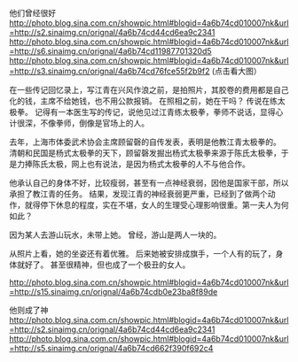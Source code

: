 他们曾经很好
http://photo.blog.sina.com.cn/showpic.html#blogid=4a6b74cd010007nk&url=http://s2.sinaimg.cn/orignal/4a6b74cd44cd6ea9c2341
http://photo.blog.sina.com.cn/showpic.html#blogid=4a6b74cd010007nk&url=http://s6.sinaimg.cn/orignal/4a6b74cd11987701320d5
http://photo.blog.sina.com.cn/showpic.html#blogid=4a6b74cd010007nk&url=http://s3.sinaimg.cn/orignal/4a6b74cd76fce55f2b9f2
(点击看大图）
 
 在一些传记回忆录上，写江青在兴风作浪之前，是拍照片，其胶卷的费用都是自己化的钱，主席不给她钱，也不用公款报销。
在照相之前，她在干吗？
传说在练太极拳。
 记得有一本医生写的传记，说他见过江青练太极拳，拳师不说话，显得心计很深，不像拳师，倒像是官场上的人。
 
 去年，上海市体委武术协会主席顾留磬的自传发表，表明是他教江青太极拳的。
 清朝和民国是杨式太极拳的天下，顾留磬发掘出杨式太极拳来源于陈氏太极拳，于是力捧陈氏太极，网上也有说法，是因为杨式太极拳的人不与他合作。
 
 他承认自己的身体不好，比较瘦弱，甚至有一点神经衰弱，因他是国家干部，所以承担了教江青的任务。
 结果，发现江青的神经衰弱更严重，已经到了做两个动作，就得停下休息的程度，实在不堪，女人的生理受心理影响很重。第一夫人为何如此？
 
因为某人去游山玩水，未带上她。
曾经，游山是两人一块的。
 
从照片上看，她的坐姿还有着优雅。
后来她被安排成旗手，一个人有的玩了，身体就好了。
甚至很精神，但也成了一个极丑的女人。
 
http://photo.blog.sina.com.cn/showpic.html#blogid=4a6b74cd010007nk&url=http://s15.sinaimg.cn/orignal/4a6b74cdb0e23ba8f89de
 
 
他则成了神
http://photo.blog.sina.com.cn/showpic.html#blogid=4a6b74cd010007nk&url=http://s2.sinaimg.cn/orignal/4a6b74cd44cd6ea9c2341
http://photo.blog.sina.com.cn/showpic.html#blogid=4a6b74cd010007nk&url=http://s5.sinaimg.cn/orignal/4a6b74cd662f390f692c4
 
 
